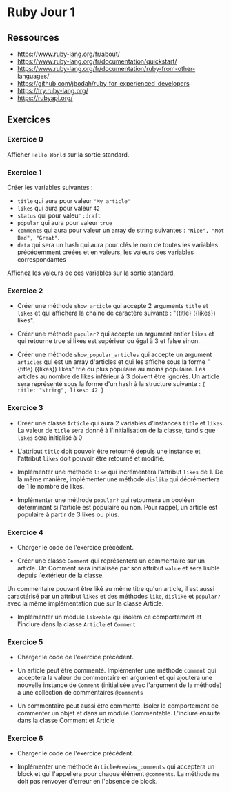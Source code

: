 # Ruby Jour 1

## Ressources

- https://www.ruby-lang.org/fr/about/
- https://www.ruby-lang.org/fr/documentation/quickstart/
- https://www.ruby-lang.org/fr/documentation/ruby-from-other-languages/
- https://github.com/jbodah/ruby_for_experienced_developers
- https://try.ruby-lang.org/
- https://rubyapi.org/

## Exercices

### Exercice 0

Afficher `Hello World` sur la sortie standard.

### Exercice 1

Créer les variables suivantes :
- `title` qui aura pour valeur `"My article"`
- `likes` qui aura pour valeur `42`
- `status` qui pour valeur `:draft`
- `popular` qui aura pour valeur `true`
- `comments` qui aura pour valeur un array de string suivantes : `"Nice", "Not Bad", "Great"`.
- `data` qui sera un hash qui aura pour clés le nom de toutes les variables précédemment créées et en valeurs, les valeurs des variables correspondantes

Affichez les valeurs de ces variables sur la sortie standard.

### Exercice 2

- Créer une méthode `show_article` qui accepte 2 arguments `title` et `likes` et qui affichera la chaine de caractère suivante :
"{title} ({likes}) likes".
- Créer une méthode `popular?` qui accepte un argument entier `likes` et qui retourne true si likes est supérieur ou égal à 3 et false sinon.

- Créer une méthode `show_popular_articles` qui accepte un argument `articles` qui est un array d'articles et qui les affiche sous la forme "{title} ({likes}) likes" trié du plus populaire au moins populaire. Les articles au nombre de likes inférieur à 3 doivent être ignorés.
Un article sera représenté sous la forme d'un hash à la structure suivante : `{ title: "string", likes: 42 }`

### Exercice 3

- Créer une classe `Article` qui aura 2 variables d'instances `title` et `likes`. La valeur de `title` sera donné à l'initialisation de la classe, tandis que `likes` sera initialisé à 0

- L'attribut `title` doit pouvoir être retourné depuis une instance et l'attribut `likes` doit pouvoir être retourné et modifié.

- Implémenter une méthode `like` qui incrémentera l'attribut `likes` de 1. De la même manière, implémenter une méthode `dislike` qui décrémentera de 1 le nombre de likes.

- Implémenter une méthode `popular?` qui retournera un booléen déterminant si l'article est populaire ou non. Pour rappel, un article est populaire à partir de 3 likes ou plus.

### Exercice 4

- Charger le code de l'exercice précédent.

- Créer une classe `Comment` qui représentera un commentaire sur un article. Un Comment sera initialisée par son attribut `value` et sera lisible depuis l'extérieur de la classe.

Un commentaire pouvant être liké au même titre qu'un article, il est aussi caractérisé par un attribut `likes` et des méthodes `like`, `dislike` et `popular?` avec la même implémentation que sur la classe Article.

- Implémenter un module `Likeable` qui isolera ce comportement et l'inclure dans la classe `Article` et `Comment`

### Exercice 5

- Charger le code de l'exercice précédent.

- Un article peut être commenté. Implémenter une méthode `comment` qui acceptera la valeur du commentaire en argument et qui ajoutera une nouvelle instance de `Comment` (initialisée avec l'argument de la méthode) à une collection de commentaires `@comments`

- Un commentaire peut aussi être commenté. Isoler le comportement de commenter un objet et dans un module Commentable. L'inclure ensuite dans la classe Comment et Article

### Exercice 6

- Charger le code de l'exercice précédent.

- Implémenter une méthode `Article#review_comments` qui acceptera un block et qui l'appellera pour chaque élément `@comments`. La méthode ne doit pas renvoyer d'erreur en l'absence de block.

